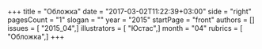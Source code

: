 +++
title = "Обложка"
date = "2017-03-02T11:22:39+03:00"
side = "right"
pagesCount = "1"
slogan = ""
year = "2015"
startPage = "front"
authors = []
issues = [ "2015_04",]
illustrators = [ "Юстас",]
month = "04"
rubrics = [ "Обложка",]
+++

